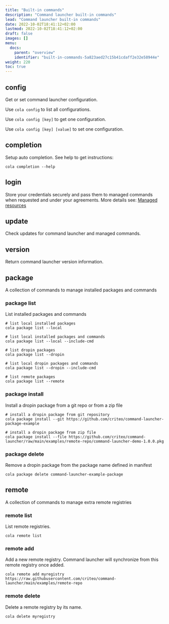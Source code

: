 ```yaml
---
title: "Built-in commands"
description: "Command launcher built-in commands"
lead: "Command launcher built-in commands"
date: 2022-10-02T18:41:12+02:00
lastmod: 2022-10-02T18:41:12+02:00
draft: false
images: []
menu:
  docs:
    parent: "overview"
    identifier: "built-in-commands-5a823aed27c15b41cdaff2e32e58944e"
weight: 220
toc: true
---
```


## config

Get or set command launcher configuration.

Use `cola config` to list all configurations.

Use `cola config [key]` to get one configuration.

Use `cola config [key] [value]` to set one configuration.

## completion

Setup auto completion. See help to get instructions:

```shell
cola completion --help
```

## login

Store your credentials securely and pass them to managed commands when requested and under your agreements. More details see: [Managed resources](../resources)

## update

Check updates for command launcher and managed commands.

## version

Return command launcher version information.

## package

A collection of commands to manage installed packages and commands

### package list

List installed packages and commands

```shell
# list local installed packages
cola package list --local

# list local installed packages and commands
cola package list --local --include-cmd

# list dropin packages
cola package list --dropin

# list local dropin packages and commands
cola package list --dropin --include-cmd

# list remote packages
cola package list --remote
```

### package install

Install a dropin package from a git repo or from a zip file

```shell
# install a dropin package from git repository
cola package install --git https://github.com/criteo/command-launcher-package-example

# install a dropin package from zip file
cola package install --file https://github.com/criteo/command-launcher/raw/main/examples/remote-repo/command-launcher-demo-1.0.0.pkg
```

### package delete

Remove a dropin package from the package name defined in manifest

```shell
cola package delete command-launcher-example-package
```

## remote

A collection of commands to manage extra remote registries

### remote list

List remote registries.

```shell
cola remote list
```

### remote add

Add a new remote registry. Command launcher will synchronize from this remote registry once added.

```shell
cola remote add myregistry https://raw.githubusercontent.com/criteo/command-launcher/main/examples/remote-repo
```

### remote delete

Delete a remote registry by its name.

```shell
cola delete myregistry
```
